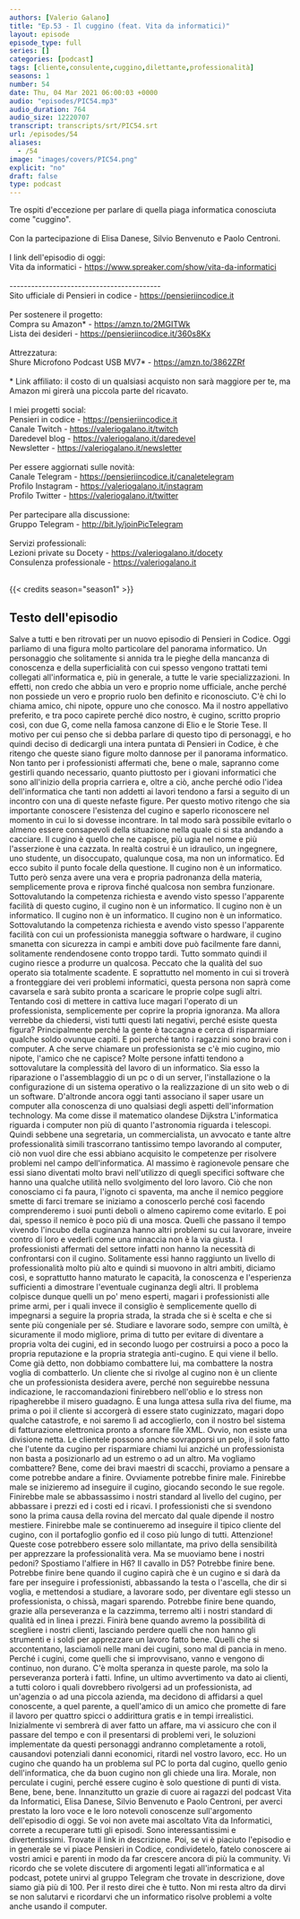 ```yaml
---
authors: [Valerio Galano]
title: "Ep.53 - Il cuggino (feat. Vita da informatici)"
layout: episode
episode_type: full
series: []
categories: [podcast]
tags: [cliente,consulente,cuggino,dilettante,professionalità]
seasons: 1
number: 54
date: Thu, 04 Mar 2021 06:00:03 +0000
audio: "episodes/PIC54.mp3"
audio_duration: 764
audio_size: 12220707
transcript: transcripts/srt/PIC54.srt
url: /episodes/54
aliases: 
  - /54
image: "images/covers/PIC54.png"
explicit: "no"
draft: false
type: podcast
---
```

Tre ospiti d'eccezione per parlare di quella piaga informatica conosciuta come "cuggino".<br /><br />Con la partecipazione di Elisa Danese, Silvio Benvenuto e Paolo Centroni.<br /><br />I link dell'episodio di oggi: <br />Vita da informatici - <a href="https://www.spreaker.com/show/vita-da-informatici" rel="noopener">https://www.spreaker.com/show/vita-da-informatici</a> <br /><br />------------------------------------------<br />Sito ufficiale di Pensieri in codice - <a href="https://pensieriincodice.it" rel="noopener">https://pensieriincodice.it</a> <br /><br />Per sostenere il progetto:<br />Compra su Amazon* - <a href="https://amzn.to/2MGITWk" rel="noopener">https://amzn.to/2MGITWk</a>  <br />Lista dei desideri - <a href="https://pensieriincodice.it/360s8Kx" rel="noopener">https://pensieriincodice.it/360s8Kx</a> <br /><br />Attrezzatura:<br />Shure Microfono Podcast USB MV7* - <a href="https://amzn.to/3862ZRf" rel="noopener">https://amzn.to/3862ZRf</a>  <br /><br />* Link affiliato: il costo di un qualsiasi acquisto non sarà maggiore per te, ma Amazon mi girerà una piccola parte del ricavato. <br /><br />I miei progetti social:<br />Pensieri in codice - <a href="https://pensieriincodice.it" rel="noopener">https://pensieriincodice.it</a> <br />Canale Twitch - <a href="https://valeriogalano.it/twitch" rel="noopener">https://valeriogalano.it/twitch</a> <br />Daredevel blog - <a href="https://valeriogalano.it/daredevel" rel="noopener">https://valeriogalano.it/daredevel</a> <br />Newsletter - <a href="https://valeriogalano.it/newsletter" rel="noopener">https://valeriogalano.it/newsletter</a> <br /><br />Per essere aggiornati sulle novità:<br />Canale Telegram - <a href="https://pensieriincodice.it/canaletelegram" rel="noopener">https://pensieriincodice.it/canaletelegram</a> <br />Profilo Instagram - <a href="https://valeriogalano.it/instagram" rel="noopener">https://valeriogalano.it/instagram</a> <br />Profilo Twitter - <a href="https://valeriogalano.it/twitter" rel="noopener">https://valeriogalano.it/twitter</a> <br /><br />Per partecipare alla discussione:<br />Gruppo Telegram - <a href="http://bit.ly/joinPicTelegram" rel="noopener">http://bit.ly/joinPicTelegram</a> <br /><br />Servizi professionali:<br />Lezioni private su Docety - <a href="https://valeriogalano.it/docety" rel="noopener">https://valeriogalano.it/docety</a> <br />Consulenza professionale - <a href="https://valeriogalano.it" rel="noopener">https://valeriogalano.it</a> <br /><br />

{{< credits season="season1" >}}

<!-- more -->

## Testo dell'episodio

Salve a tutti e ben ritrovati per un nuovo episodio di Pensieri in Codice.
Oggi parliamo di una figura molto particolare del panorama informatico.
Un personaggio che solitamente si annida tra le pieghe della mancanza di conoscenza
e della superficialità con cui spesso vengono trattati temi collegati all'informatica
e, più in generale, a tutte le varie specializzazioni.
In effetti, non credo che abbia un vero e proprio nome ufficiale,
anche perché non possiede un vero e proprio ruolo ben definito e riconosciuto.
C'è chi lo chiama amico, chi nipote,
oppure uno che conosco.
Ma il nostro appellativo preferito, e tra poco capirete perché dico nostro,
è cugino, scritto proprio così, con due G, come nella famosa canzone di Elio e le Storie Tese.
Il motivo per cui penso che si debba parlare di questo tipo di personaggi,
e ho quindi deciso di dedicargli una intera puntata di Pensieri in Codice,
è che ritengo che queste siano figure molto dannose per il panorama informatico.
Non tanto per i professionisti affermati che, bene o male,
sapranno come gestirli quando necessario,
quanto piuttosto per i giovani informatici che sono all'inizio della propria carriera
e, oltre a ciò, anche perché odio l'idea dell'informatica
che tanti non addetti ai lavori tendono a farsi a seguito di un incontro con una di queste nefaste figure.
Per questo motivo ritengo che sia importante conoscere l'esistenza del cugino
e saperlo riconoscere nel momento in cui lo si dovesse incontrare.
In tal modo sarà possibile evitarlo o almeno essere consapevoli della situazione nella quale ci si sta andando a cacciare.
Il cugino è quello che ne capisce, più ugia nel nome e più l'asserzione è una cazzata.
In realtà costrui è un idraulico, un ingegnere, uno studente, un disoccupato, qualunque cosa, ma non un informatico.
Ed ecco subito il punto focale della questione.
Il cugino non è un informatico.
Tutto però senza avere una vera e propria padronanza della materia,
semplicemente prova e riprova finché qualcosa non sembra funzionare.
Sottovalutando la competenza richiesta e avendo visto spesso l'apparente facilità di questo cugino,
il cugino non è un informatico.
Il cugino non è un informatico.
Il cugino non è un informatico.
Il cugino non è un informatico.
Sottovalutando la competenza richiesta e avendo visto spesso l'apparente facilità con cui un professionista maneggia software o hardware,
il cugino smanetta con sicurezza in campi e ambiti dove può facilmente fare danni, solitamente rendendosene conto troppo tardi.
Tutto sommato quindi il cugino riesce a produrre un qualcosa.
Peccato che la qualità del suo operato sia totalmente scadente.
E soprattutto nel momento in cui si troverà a fronteggiare dei veri problemi informatici,
questa persona non saprà come cavarsela e sarà subito pronta a scaricare le proprie colpe sugli altri.
Tentando così di mettere in cattiva luce magari l'operato di un professionista,
semplicemente per coprire la propria ignoranza.
Ma allora verrebbe da chiedersi, visti tutti questi lati negativi,
perché esiste questa figura?
Principalmente perché la gente è taccagna e cerca di risparmiare qualche soldo ovunque capiti.
E poi perché tanto i ragazzini sono bravi con i computer.
A che serve chiamare un professionista se c'è mio cugino, mio nipote, l'amico che ne capisce?
Molte persone infatti tendono a sottovalutare la complessità del lavoro di un informatico.
Sia esso la riparazione o l'assemblaggio di un pc o di un server,
l'installazione o la configurazione di un sistema operativo
o la realizzazione di un sito web o di un software.
D'altronde ancora oggi tanti associano il saper usare un computer
alla conoscenza di uno qualsiasi degli aspetti dell'information technology.
Ma come disse il matematico olandese Dijkstra
L'informatica riguarda i computer non più di quanto l'astronomia riguarda i telescopi.
Quindi sebbene una segretaria, un commercialista, un avvocato e tante altre professionalità simili
trascorrano tantissimo tempo lavorando al computer,
ciò non vuol dire che essi abbiano acquisito le competenze per risolvere problemi nel campo dell'informatica.
Al massimo è ragionevole pensare che essi siano diventati molto bravi
nell'utilizzo di quegli specifici software che hanno una qualche utilità nello svolgimento del loro lavoro.
Ciò che non conosciamo ci fa paura, l'ignoto ci spaventa,
ma anche il nemico peggiore smette di farci tremare se iniziamo a conoscerlo
perché così facendo comprenderemo i suoi punti deboli o almeno capiremo come evitarlo.
E poi dai, spesso il nemico è poco più di una mosca.
Quelli che passano il tempo vivendo l'incubo della cuginanza hanno altri problemi su cui lavorare,
inveire contro di loro e vederli come una minaccia non è la via giusta.
I professionisti affermati del settore infatti non hanno la necessità di confrontarsi con il cugino.
Solitamente essi hanno raggiunto un livello di professionalità molto più alto
e quindi si muovono in altri ambiti, diciamo così,
e soprattutto hanno maturato le capacità, la conoscenza e l'esperienza sufficienti
a dimostrare l'eventuale cuginanza degli altri.
Il problema colpisce dunque quelli un po' meno esperti, magari i professionisti alle prime armi,
per i quali invece il consiglio è semplicemente quello di impegnarsi a seguire la propria strada,
la strada che si è scelta e che si sente più congeniale per sé.
Studiare e lavorare sodo, sempre con umiltà, è sicuramente il modo migliore,
prima di tutto per evitare di diventare a propria volta dei cugini,
ed in secondo luogo per costruirsi a poco a poco la propria reputazione e la propria strategia anti-cugino.
E qui viene il bello. Come già detto, non dobbiamo combattere lui,
ma combattere la nostra voglia di combatterlo.
Un cliente che si rivolge al cugino non è un cliente che un professionista desidera avere,
perché non seguirebbe nessuna indicazione, le raccomandazioni finirebbero nell'oblio
e lo stress non ripagherebbe il misero guadagno.
È una lunga attesa sulla riva del fiume,
ma prima o poi il cliente si accorgerà di essere stato cuginizzato,
magari dopo qualche catastrofe, e noi saremo lì ad accoglierlo,
con il nostro bel sistema di fatturazione elettronica pronto a sfornare file XML.
Ovvio, non esiste una divisione netta.
Le clientele possono anche sovrapporsi un pelo,
il solo fatto che l'utente da cugino per risparmiare chiami lui anziché un professionista
non basta a posizionarlo ad un estremo o ad un altro.
Ma vogliamo combattere?
Bene, come dei bravi maestri di scacchi, proviamo a pensare a come potrebbe andare a finire.
Ovviamente potrebbe finire male.
Finirebbe male se inizieremo ad inseguire il cugino, giocando secondo le sue regole.
Finirebbe male se abbassassimo i nostri standard al livello del cugino,
per abbassare i prezzi ed i costi ed i ricavi.
I professionisti che si svendono sono la prima causa della rovina del mercato dal quale dipende il nostro mestiere.
Finirebbe male se continueremo ad inseguire il tipico cliente del cugino,
con il portafoglio gonfio ed il coso più lungo di tutti.
Attenzione! Queste cose potrebbero essere solo millantate,
ma privo della sensibilità per apprezzare la professionalità vera.
Ma se muoviamo bene i nostri pedoni?
Spostiamo l'alfiere in H6? Il cavallo in D5?
Potrebbe finire bene.
Potrebbe finire bene quando il cugino capirà che è un cugino
e si darà da fare per inseguire i professionisti,
abbassando la testa o l'ascella, che dir si voglia,
e mettendosi a studiare, a lavorare sodo,
per diventare egli stesso un professionista,
o chissà, magari sparendo.
Potrebbe finire bene quando, grazie alla perseveranza e la cazzimma,
terremo alti i nostri standard di qualità ed in linea i prezzi.
Finirà bene quando avremo la possibilità di scegliere i nostri clienti,
lasciando perdere quelli che non hanno gli strumenti e i soldi
per apprezzare un lavoro fatto bene.
Quelli che si accontentano, lasciamoli nelle mani dei cugini,
sono mal di pancia in meno.
Perché i cugini, come quelli che si improvvisano,
vanno e vengono di continuo, non durano.
C'è molta speranza in queste parole, ma solo la perseveranza porterà i fatti.
Infine, un ultimo avvertimento va dato ai clienti,
a tutti coloro i quali dovrebbero rivolgersi ad un professionista,
ad un'agenzia o ad una piccola azienda,
ma decidono di affidarsi a quel conoscente, a quel parente,
a quell'amico di un amico che promette di fare il lavoro
per quattro spicci o addirittura gratis e in tempi irrealistici.
Inizialmente vi sembrerà di aver fatto un affare,
ma vi assicuro che con il passare del tempo
e con il presentarsi di problemi veri,
le soluzioni implementate da questi personaggi andranno completamente a rotoli,
causandovi potenziali danni economici, ritardi nel vostro lavoro, ecc.
Ho un cugino che quando ha un problema sul PC
lo porta dal cugino, quello genio dell'informatica,
che da buon cugino non gli chiede una lira.
Morale, non perculate i cugini,
perché essere cugino è solo questione di punti di vista.
Bene, bene, bene.
Innanzitutto un grazie di cuore ai ragazzi del podcast Vita da Informatici,
Elisa Danese, Silvio Benvenuto e Paolo Centroni,
per averci prestato la loro voce e le loro notevoli conoscenze
sull'argomento dell'episodio di oggi.
Se voi non avete mai ascoltato Vita da Informatici,
correte a recuperare tutti gli episodi.
Sono interessantissimi e divertentissimi.
Trovate il link in descrizione.
Poi, se vi è piaciuto l'episodio
e in generale se vi piace Pensieri in Codice,
condividetelo, fatelo conoscere ai vostri amici e parenti
in modo da far crescere ancora di più la community.
Vi ricordo che se volete discutere
di argomenti legati all'informatica e al podcast,
potete unirvi al gruppo Telegram che trovate in descrizione,
dove siamo già più di 100.
Per il resto direi che è tutto.
Non mi resta altro da dirvi se non salutarvi
e ricordarvi che un informatico risolve problemi
a volte anche usando il computer.

